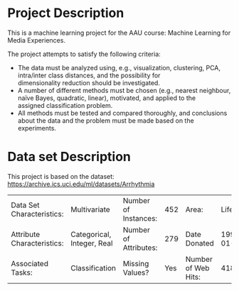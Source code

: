 # Project Description
This is a machine learning project for the AAU course: Machine Learning for Media Experiences. 

The project attempts to satisfy the following criteria:
* The data must be analyzed using, e.g., visualization, clustering, PCA, intra/inter class distances, and the possibility for dimensionality reduction should be investigated.
* A number of different methods must be chosen (e.g., nearest neighbour, naïve Bayes, quadratic, linear), motivated, and applied to the assigned classification problem.
* All methods must be tested and compared thoroughly, and conclusions about the data and the problem must be made based on the experiments. 

# Data set Description
This project is based on the dataset: https://archive.ics.uci.edu/ml/datasets/Arrhythmia

|  |  |  |  |  |  |
|---|---|---|---|---|---|
| Data Set Characteristics:   | Multivariate | Number of Instances: | 452 | Area: | Life |
| Attribute Characteristics: | Categorical, Integer, Real | Number of Attributes: | 279 | Date Donated | 1998-01-01 |
| Associated Tasks: | Classification | Missing Values? | Yes | Number of Web Hits: | 418004 |

